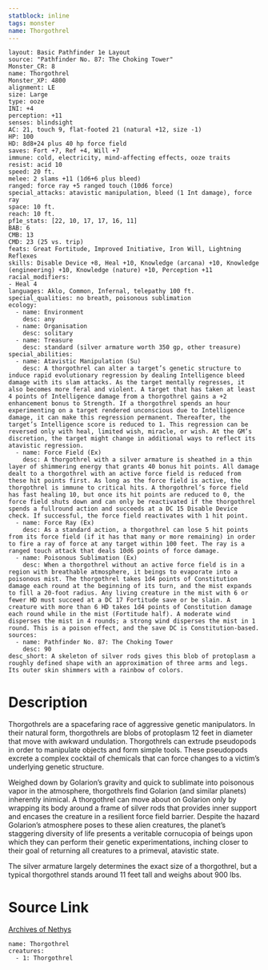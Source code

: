 ```yaml
---
statblock: inline
tags: monster
name: Thorgothrel
---
```

```statblock
layout: Basic Pathfinder 1e Layout
source: "Pathfinder No. 87: The Choking Tower"
Monster_CR: 8
name: Thorgothrel
Monster_XP: 4800
alignment: LE
size: Large
type: ooze
INI: +4
perception: +11
senses: blindsight
AC: 21, touch 9, flat-footed 21 (natural +12, size -1)
HP: 100
HD: 8d8+24 plus 40 hp force field
saves: Fort +7, Ref +4, Will +7
immune: cold, electricity, mind-affecting effects, ooze traits
resist: acid 10
speed: 20 ft.
melee: 2 slams +11 (1d6+6 plus bleed)
ranged: force ray +5 ranged touch (10d6 force)
special_attacks: atavistic manipulation, bleed (1 Int damage), force ray
space: 10 ft.
reach: 10 ft.
pf1e_stats: [22, 10, 17, 17, 16, 11]
BAB: 6
CMB: 13
CMD: 23 (25 vs. trip)
feats: Great Fortitude, Improved Initiative, Iron Will, Lightning Reflexes
skills: Disable Device +8, Heal +10, Knowledge (arcana) +10, Knowledge (engineering) +10, Knowledge (nature) +10, Perception +11
racial_modifiers:
- Heal 4
languages: Aklo, Common, Infernal, telepathy 100 ft.
special_qualities: no breath, poisonous sublimation
ecology:
  - name: Environment
    desc: any
  - name: Organisation
    desc: solitary
  - name: Treasure
    desc: standard (silver armature worth 350 gp, other treasure)
special_abilities:
  - name: Atavistic Manipulation (Su)
    desc: A thorgothrel can alter a target’s genetic structure to induce rapid evolutionary regression by dealing Intelligence bleed damage with its slam attacks. As the target mentally regresses, it also becomes more feral and violent. A target that has taken at least 4 points of Intelligence damage from a thorgothrel gains a +2 enhancement bonus to Strength. If a thorgothrel spends an hour experimenting on a target rendered unconscious due to Intelligence damage, it can make this regression permanent. Thereafter, the target’s Intelligence score is reduced to 1. This regression can be reversed only with heal, limited wish, miracle, or wish. At the GM’s discretion, the target might change in additional ways to reflect its atavistic regression.
  - name: Force Field (Ex)
    desc: A thorgothrel with a silver armature is sheathed in a thin layer of shimmering energy that grants 40 bonus hit points. All damage dealt to a thorgothrel with an active force field is reduced from these hit points first. As long as the force field is active, the thorgothrel is immune to critical hits. A thorgothrel’s force field has fast healing 10, but once its hit points are reduced to 0, the force field shuts down and can only be reactivated if the thorgothrel spends a fullround action and succeeds at a DC 15 Disable Device check. If successful, the force field reactivates with 1 hit point.
  - name: Force Ray (Ex)
    desc: As a standard action, a thorgothrel can lose 5 hit points from its force field (if it has that many or more remaining) in order to fire a ray of force at any target within 100 feet. The ray is a ranged touch attack that deals 10d6 points of force damage.
  - name: Poisonous Sublimation (Ex)
    desc: When a thorgothrel without an active force field is in a region with breathable atmosphere, it beings to evaporate into a poisonous mist. The thorgothrel takes 1d4 points of Constitution damage each round at the beginning of its turn, and the mist expands to fill a 20-foot radius. Any living creature in the mist with 6 or fewer HD must succeed at a DC 17 Fortitude save or be slain. A creature with more than 6 HD takes 1d4 points of Constitution damage each round while in the mist (Fortitude half). A moderate wind disperses the mist in 4 rounds; a strong wind disperses the mist in 1 round. This is a poison effect, and the save DC is Constitution-based.
sources:
  - name: Pathfinder No. 87: The Choking Tower
    desc: 90
desc_short: A skeleton of silver rods gives this blob of protoplasm a roughly defined shape with an approximation of three arms and legs. Its outer skin shimmers with a rainbow of colors.
```
# Description
Thorgothrels are a spacefaring race of aggressive genetic manipulators. In their natural form, thorgothrels are blobs of protoplasm 12 feet in diameter that move with awkward undulation. Thorgothrels can extrude pseudopods in order to manipulate objects and form simple tools. These pseudopods excrete a complex cocktail of chemicals that can force changes to a victim’s underlying genetic structure.

Weighed down by Golarion’s gravity and quick to sublimate into poisonous vapor in the atmosphere, thorgothrels find Golarion (and similar planets) inherently inimical. A thorgothrel can move about on Golarion only by wrapping its body around a frame of silver rods that provides inner support and encases the creature in a resilient force field barrier. Despite the hazard Golarion’s atmosphere poses to these alien creatures, the planet’s staggering diversity of life presents a veritable cornucopia of beings upon which they can perform their genetic experimentations, inching closer to their goal of returning all creatures to a primeval, atavistic state.

The silver armature largely determines the exact size of a thorgothrel, but a typical thorgothrel stands around 11 feet tall and weighs about 900 lbs.
# Source Link
[Archives of Nethys](https://aonprd.com/MonsterDisplay.aspx?ItemName=Thorgothrel)
```encounter-table
name: Thorgothrel
creatures:
  - 1: Thorgothrel
```
